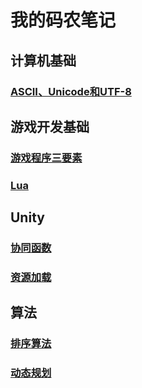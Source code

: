 <!-- ---
ebook:
  theme: github-light.css
  title: Markdown Preview Enhanced
  author: shd101wyy
  base-font-size: 8
  margin: [4, 8]
--- -->

# 我的码农笔记

## 计算机基础

### [ASCII、Unicode和UTF-8](/basic/ascii_utf_8.html)

## 游戏开发基础

### [游戏程序三要素](/game_development/game_loop.html)

### [Lua](/game_development/introduce_to_lua.html)

## Unity

### [协同函数](/unity/coroutine.html)

### [资源加载](/unity/resource_loading.html)

## 算法

### [排序算法](/algorithm/sort.html)

### [动态规划](/algorithm/DP.html)